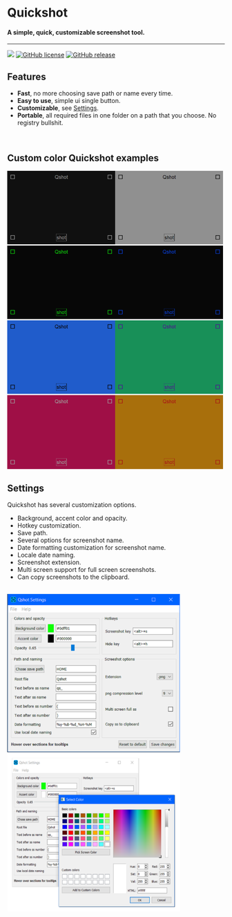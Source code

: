 # Quickshot
#### A simple, quick, customizable screenshot tool.
___

![](https://img.shields.io/github/repo-size/cccaaannn/Quickshot?style=flat-square) [![GitHub license](https://img.shields.io/github/license/cccaaannn/imagepreprocessing?style=flat-square)](https://github.com/cccaaannn/Quickshot/blob/master/LICENSE) [![GitHub release](https://img.shields.io/github/v/release/cccaaannn/Quickshot)](https://github.com/cccaaannn/Quickshot/releases)


## Features
- **Fast**, no more choosing save path or name every time.
- **Easy to use**, simple ui single button.
- **Customizable**, see [Settings](#Settings).
- **Portable**, all required files in one folder on a path that you choose. No registry bullshit.

<br/>

## Custom color Quickshot examples

<img src="readme_images/example1.png" alt="drawing" width="250"/><img src="readme_images/example2.png" alt="drawing" width="250"/>
<br/>
<img src="readme_images/example3.png" alt="drawing" width="250"/><img src="readme_images/example4.png" alt="drawing" width="250"/>
<br/>
<img src="readme_images/example5.png" alt="drawing" width="250"/><img src="readme_images/example6.png" alt="drawing" width="250"/>
<br/>
<img src="readme_images/example7.png" alt="drawing" width="250"/><img src="readme_images/example8.png" alt="drawing" width="250"/>
<br/>

## Settings
Quickshot has several customization options.

- Background, accent color and opacity.
- Hotkey customization.
- Save path.
- Several options for screenshot name.
- Date formatting customization for screenshot name.
- Locale date naming.
- Screenshot extension.
- Multi screen support for full screen screenshots.
- Can copy screenshots to the clipboard.

<br/>
<img src="readme_images/settings_example1.png" alt="drawing" width="400"/><img src="readme_images/settings_example2.png" alt="drawing" width="400"/>
<br/>

